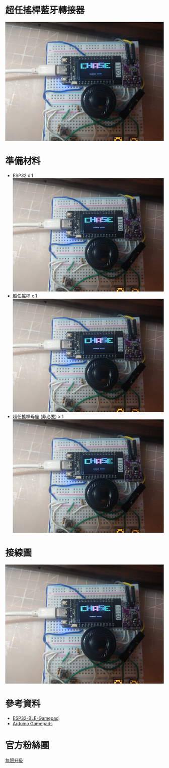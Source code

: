 # 超任搖桿藍牙轉接器
![alt ESP32](https://github.com/channel2007/TTGO_FC/blob/main/image/pototype.jpg "ESP32")

# 準備材料
* ESP32 x 1
![alt ESP32](https://github.com/channel2007/TTGO_FC/blob/main/image/pototype.jpg "ESP32")
* 超任搖桿 x 1
![alt SNES](https://github.com/channel2007/TTGO_FC/blob/main/image/pototype.jpg "SNES")
* 超任搖桿母座 (非必要) x 1
![alt SNES](https://github.com/channel2007/TTGO_FC/blob/main/image/pototype.jpg "SNES")

# 接線圖
![alt wiring](https://github.com/channel2007/TTGO_FC/blob/main/image/pototype.jpg "wiring")

# 參考資料
* [ESP32-BLE-Gamepad](https://github.com/lemmingDev/ESP32-BLE-Gamepad)
* [Arduino Gamepads](https://bitluni.net/gamepad)

# 官方粉絲團
[無限升級](https://www.facebook.com/unlimited.upgrade)
